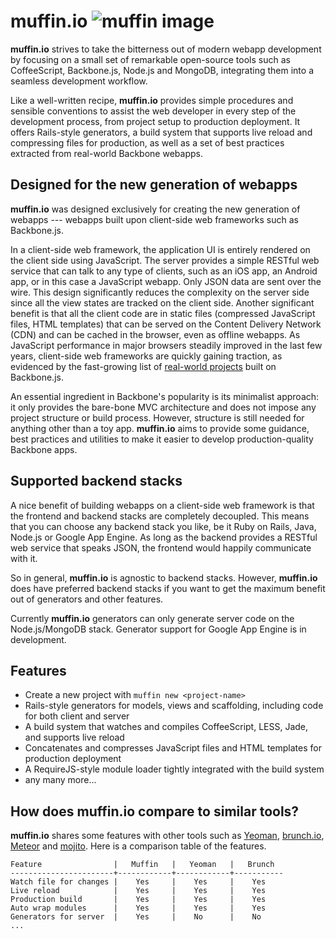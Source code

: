 # muffin.io ![muffin image](https://secure.gravatar.com/avatar/e422d31c03da8d8db685dde4a350eb3d?s=60)

**muffin.io** strives to take the bitterness out of modern webapp development by focusing on a small set of remarkable open-source tools such as CoffeeScript, Backbone.js, Node.js and MongoDB, integrating them into a seamless development workflow.

Like a well-written recipe, **muffin.io** provides simple procedures and sensible conventions to assist the web developer in every step of the development process, from project setup to production deployment. It offers Rails-style generators, a build system that supports live reload and compressing files for production, as well as a set of best practices extracted from real-world Backbone webapps.

## Designed for the new generation of webapps

**muffin.io** was designed exclusively for creating the new generation of webapps --- webapps built upon client-side web frameworks such as Backbone.js.

In a client-side web framework, the application UI is entirely rendered on the client side using JavaScript. The server provides a simple RESTful web service that can talk to any type of clients, such as an iOS app, an Android app, or in this case a JavaScript webapp. Only JSON data are sent over the wire. This design significantly reduces the complexity on the server side since all the view states are tracked on the client side. Another significant benefit is that all the client code are in static files (compressed JavaScript files, HTML templates) that can be served on the Content Delivery Network (CDN) and can be cached in the browser, even as offline webapps. As JavaScript performance in major browsers steadily improved in the last few years, client-side web frameworks are quickly gaining traction, as evidenced by the fast-growing list of [real-world projects](http://backbonejs.org/#examples) built on Backbone.js.

An essential ingredient in Backbone's popularity is its minimalist approach: it only provides the bare-bone MVC architecture and does not impose any project structure or build process. However, structure is still needed for anything other than a toy app. **muffin.io** aims to provide some guidance, best practices and utilities to make it easier to develop production-quality Backbone apps.

## Supported backend stacks

A nice benefit of building webapps on a client-side web framework is that the frontend and backend stacks are completely decoupled. This means that you can choose any backend stack you like, be it Ruby on Rails, Java, Node.js or Google App Engine. As long as the backend provides a RESTful web service that speaks JSON, the frontend would happily communicate with it.

So in general, **muffin.io** is agnostic to backend stacks. However, **muffin.io** does have preferred backend stacks if you want to get the maximum benefit out of generators and other features.

Currently **muffin.io** generators can only generate server code on the Node.js/MongoDB stack. Generator support for Google App Engine is in development.

## Features

* Create a new project with `muffin new <project-name>`
* Rails-style generators for models, views and scaffolding, including code for both client and server
* A build system that watches and compiles CoffeeScript, LESS, Jade, and supports live reload
* Concatenates and compresses JavaScript files and HTML templates for production deployment
* A RequireJS-style module loader tightly integrated with the build system
* any many more...

## How does muffin.io compare to similar tools?

**muffin.io** shares some features with other tools such as [Yeoman](http://yeoman.io), [brunch.io](http://brunch.io/), [Meteor](http://meteor.com/) and [mojito](http://developer.yahoo.com/cocktails/mojito/). Here is a comparison table of the features.


    Feature                |   Muffin   |   Yeoman   |   Brunch  
    -----------------------+------------+------------+-----------
    Watch file for changes |    Yes     |    Yes     |    Yes
    Live reload            |    Yes     |    Yes     |    Yes
    Production build       |    Yes     |    Yes     |    Yes
    Auto wrap modules      |    Yes     |    Yes     |    Yes
    Generators for server  |    Yes     |    No      |    No
    ...



